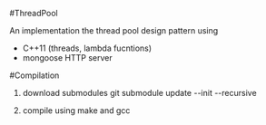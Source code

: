 #ThreadPool

An implementation the thread pool design pattern using 
* C++11 (threads, lambda fucntions)
* mongoose HTTP server


#Compilation

1. download submodules
git submodule update --init --recursive

2. compile using make and gcc


